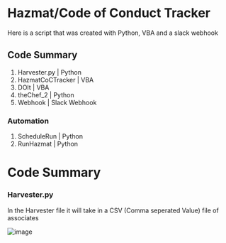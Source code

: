 # Hazmat/Code of Conduct Tracker
Here is a script that was created with Python, VBA and a slack webhook 

## Code Summary
1. Harvester.py | Python
2. HazmatCoCTracker | VBA
3. DOIt | VBA
4. theChef_2 | Python
5. Webhook | Slack Webhook

### Automation 
1. ScheduleRun | Python
2. RunHazmat | Python

# Code Summary 
### Harvester.py
In the Harvester file it will take in a CSV (Comma seperated Value) file of associates  

  ![image](https://github.com/DonovanKilpela/Hazmat-CodeOfConduct-Tracker/assets/161644962/f7bbc852-53f8-41fd-a441-c63f6d6c5d8d)

